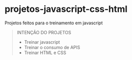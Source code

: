 # projetos-javascript-css-html

Projetos feitos para o treinamento em javascript

> INTENÇÃO DO PROJETOS
>
> - Treinar javascript
> - Treinar o consumo de APIS
> - Treinar HTML e CSS
